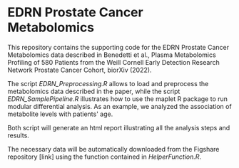 # EDRN Prostate Cancer Metabolomics 

This repository contains the supporting code for the EDRN Prostate Cancer Metabolomics data described in Benedetti et al., Plasma Metabolomics Profiling of 580 Patients from the Weill Cornell Early Detection Research Network Prostate Cancer Cohort, biorXiv (2022). 

The script _EDRN_Preprocessing.R_ allows to load and preprocess the metabolomics data described in the paper, while the script _EDRN_SamplePipeline.R_ illustrates how to use the maplet R package to run modular differential analysis. As an example, we analyzed the association of metabolite levels with patients' age.

Both script will generate an html report illustrating all the analysis steps and results.

The necessary data will be automatically downloaded from the Figshare repository [link] using the function contained in _HelperFunction.R_.
